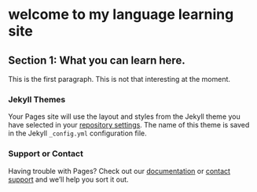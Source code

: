 <h1>welcome to my language learning site</h1>
<h2>Section 1: What you can learn here.</h2> 
<p>This is the first paragraph. This is not that interesting at the moment.</p>








### Jekyll Themes

Your Pages site will use the layout and styles from the Jekyll theme you have selected in your [repository settings](https://github.com/jaypegs1/website/settings). The name of this theme is saved in the Jekyll `_config.yml` configuration file.

### Support or Contact

Having trouble with Pages? Check out our [documentation](https://help.github.com/categories/github-pages-basics/) or [contact support](https://github.com/contact) and we’ll help you sort it out.
